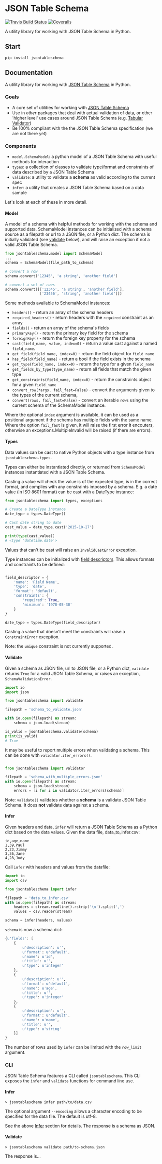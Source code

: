 # JSON Table Schema

[![Travis Build Status](https://travis-ci.org/okfn/jsontableschema-py.svg?branch=master)](https://travis-ci.org/okfn/jsontableschema-py)
[![Coveralls](http://img.shields.io/coveralls/okfn/jsontableschema-py.svg?branch=master)](https://coveralls.io/r/okfn/jsontableschema-py?branch=master)

A utility library for working with JSON Table Schema in Python.


## Start

```
pip install jsontableschema
```

## Documentation

A utility library for working with [JSON Table Schema](http://dataprotocols.org/json-table-schema/) in Python.

### Goals

* A core set of utilities for working with [JSON Table Schema](http://dataprotocols.org/json-table-schema/)
* Use in *other* packages that deal with actual validation of data, or other 'higher level' use cases around JSON Table Schema (e.g. [Tabular Validator](https://github.com/okfn/tabular-validator))
* Be 100% compliant with the the JSON Table Schema specification (we are not there yet)


### Components

* `model.SchemaModel`: a python model of a JSON Table Schema with useful methods for interaction
* `types`: a collection of classes to validate type/format and constraints of data described by a JSON Table Schema
* `validate`: a utility to validate a **schema** as valid according to the current spec
* `infer`: a utility that creates a JSON Table Schema based on a data sample

Let's look at each of these in more detail.

#### Model

A model of a schema with helpful methods for working with the schema and
supported data. SchemaModel instances can be initialized with a schema source as a filepath or url to a JSON file, or a Python dict. The schema is initially validated (see [validate](#validate) below), and will raise an exception if not a valid JSON Table Schema.

```python
from jsontableschema.model import SchemaModel
...
schema = SchemaModel(file_path_to_schema)

# convert a row
schema.convert('12345', 'a string', 'another field')

# convert a set of rows
schema.convert([['12345', 'a string', 'another field'],
                ['23456', 'string', 'another field']])
```

Some methods available to SchemaModel instances:

* `headers()` - return an array of the schema headers
* `required_headers()` - return headers with the `required` constraint as an array
* `fields()` - return an array of the schema's fields
* `primaryKey()` - return the primary key field for the schema
* `foreignKey()` - return the foreign key property for the schema
* `cast(field_name, value, index=0)` - return a value cast against a named `field_name`.
* `get_field(field_name, index=0)` - return the field object for `field_name`
* `has_field(field_name)` - return a bool if the field exists in the schema
* `get_type(field_name, index=0)` - return the type for a given `field_name`
* `get_fields_by_type(type_name)` - return all fields that match the given type
* `get_constraints(field_name, index=0)` - return the constraints object for a given `field_name`
* `convert_row(*args, fail_fast=False)` - convert the arguments given to the types of the current schema,
* `convert(rows, fail_fast=False)` - convert an iterable `rows` using the current schema of the SchemaModel instance.

Where the optional `index` argument is available, it can be used as a positional argument if the schema has multiple fields with the same name.
Where the option `fail_fast` is given, it will raise the first error it encouters, otherwise an exceptions.MultipleInvalid will be raised (if there are errors).

#### Types

Data values can be cast to native Python objects with a type instance from `jsontableschema.types`. 

Types can either be instantiated directly, or returned from `SchemaModel` instances instantiated with a JSON Table Schema.

Casting a value will check the value is of the expected type, is in the correct format, and complies with any constraints imposed by a schema. E.g. a date value (in ISO 8601 format) can be cast with a DateType instance:

```python
from jsontableschema import types, exceptions

# Create a DateType instance
date_type = types.DateType()

# Cast date string to date
cast_value = date_type.cast('2015-10-27')

print(type(cast_value))
# <type 'datetime.date'>

```

Values that can't be cast will raise an `InvalidCastError` exception.

Type instances can be initialized with [field descriptors](http://dataprotocols.org/json-table-schema/#field-descriptors). This allows formats and constraints to be defined:

```python

field_descriptor = {
    'name': 'Field Name',
    'type': 'date',
    'format': 'default',
    'constraints': {
        'required': True,
        'minimum': '1978-05-30'
    }
}

date_type = types.DateType(field_descriptor)
```

Casting a value that doesn't meet the constraints will raise a `ConstraintError` exception.

Note: the `unique` constraint is not currently supported.


#### Validate

Given a schema as JSON file, url to JSON file, or a Python dict, `validate` returns `True` for a valid JSON Table Schema, or raises an exception, `SchemaValidationError`.

```python
import io
import json

from jsontableschema import validate

filepath = 'schema_to_validate.json'

with io.open(filepath) as stream:
    schema = json.load(stream)

is_valid = jsontableschema.validate(schema)
print(is_valid)
# True

```

It may be useful to report multiple errors when validating a schema. This can be done with `validator.iter_errors()`.

```python

from jsontableschema import validator

filepath = 'schema_with_multiple_errors.json'
with io.open(filepath) as stream:
    schema = json.load(stream)
    errors = [i for i in validator.iter_errors(schema)]
```


Note: `validate()` validates whether a **schema** is a validate JSON Table Schema. It does **not** validate data against a schema.

#### Infer

Given headers and data, `infer` will return a JSON Table Schema as a Python dict based on the data values. Given the data file, data_to_infer.csv:

```csv
id,age,name
1,39,Paul
2,23,Jimmy
3,36,Jane
4,28,Judy
```

Call `infer` with headers and values from the datafile:

```python
import io
import csv

from jsontableschema import infer

filepath = 'data_to_infer.csv'
with io.open(filepath) as stream:
    headers = stream.readline().rstrip('\n').split(',')
    values = csv.reader(stream)

schema = infer(headers, values)
```

`schema` is now a schema dict:

```python
{u'fields': [
    {
        u'description': u'',
        u'format': u'default',
        u'name': u'id',
        u'title': u'',
        u'type': u'integer'
    },
    {
        u'description': u'',
        u'format': u'default',
        u'name': u'age',
        u'title': u'',
        u'type': u'integer'
    },
    {
        u'description': u'',
        u'format': u'default',
        u'name': u'name',
        u'title': u'',
        u'type': u'string'
    }]
}
```

The number of rows used by `infer` can be limited with the `row_limit` argument.

### CLI

JSON Table Schema features a CLI called `jsontableschema`. This CLI exposes the `infer` and `validate` functions for command line use.

#### Infer

```
> jsontableschema infer path/to/data.csv
```

The optional argument `--encoding` allows a character encoding to be specified for the data file. The default is utf-8.

See the above [Infer](#infer) section for details. The response is a schema as JSON. 

#### Validate

```
> jsontableschema validate path/to-schema.json
```

The response is...
